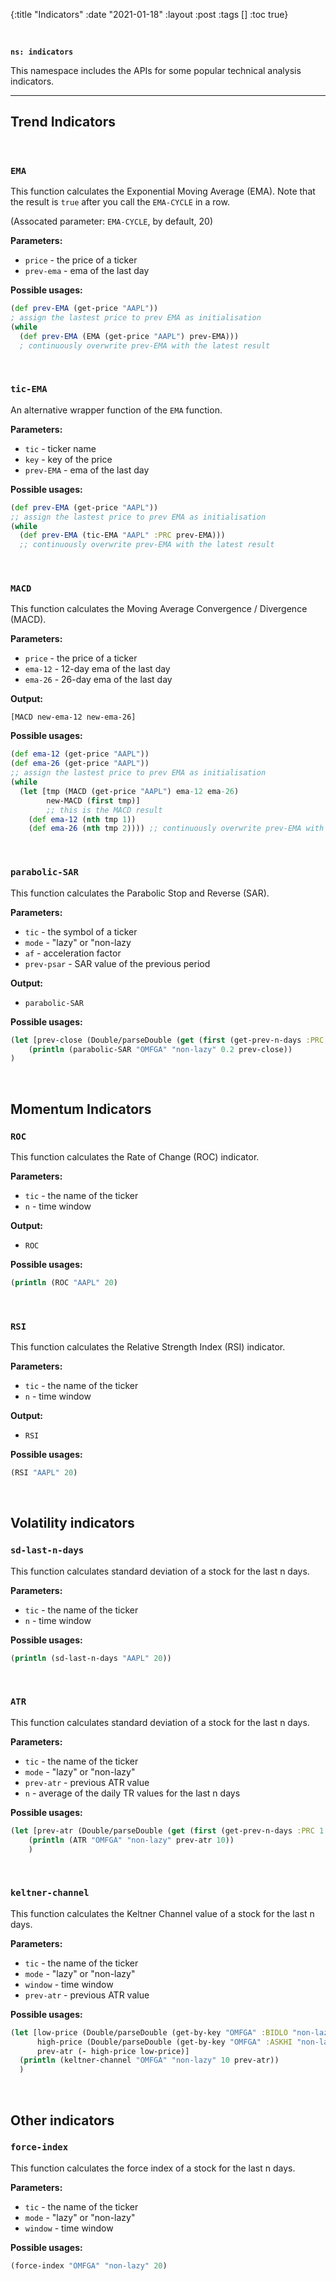 {:title "Indicators"
 :date "2021-01-18"
 :layout :post
 :tags  []
 :toc true}

<br>

**`ns: indicators`**

This namespace includes the APIs for some popular technical analysis indicators.

---

## Trend Indicators

<br>

### `EMA`

This function calculates the Exponential Moving Average (EMA). Note that the result is `true` after you call the `EMA-CYCLE` in a row.

(Assocated parameter: `EMA-CYCLE`, by default, 20)

**Parameters:**

- `price` - the price of a ticker
- `prev-ema` - ema of the last day

**Possible usages:**

```clojure
(def prev-EMA (get-price "AAPL")) 
; assign the lastest price to prev EMA as initialisation
(while
  (def prev-EMA (EMA (get-price "AAPL") prev-EMA))) 
  ; continuously overwrite prev-EMA with the latest result
```

<br>

### `tic-EMA`

An alternative wrapper function of the `EMA` function.

**Parameters:**

- `tic` - ticker name
- `key` - key of the price
- `prev-EMA` - ema of the last day

**Possible usages:**

```clojure
(def prev-EMA (get-price "AAPL")) 
;; assign the lastest price to prev EMA as initialisation
(while
  (def prev-EMA (tic-EMA "AAPL" :PRC prev-EMA))) 
  ;; continuously overwrite prev-EMA with the latest result
```

<br>

### `MACD`

This function calculates the Moving Average Convergence / Divergence (MACD).

**Parameters:**

- `price` - the price of a ticker
- `ema-12` - 12-day ema of the last day
- `ema-26` - 26-day ema of the last day

**Output:**

`[MACD new-ema-12 new-ema-26]`

**Possible usages:**

```clojure
(def ema-12 (get-price "AAPL")) 
(def ema-26 (get-price "AAPL"))
;; assign the lastest price to prev EMA as initialisation
(while
  (let [tmp (MACD (get-price "AAPL") ema-12 ema-26)
        new-MACD (first tmp)] 
        ;; this is the MACD result
    (def ema-12 (nth tmp 1))
    (def ema-26 (nth tmp 2)))) ;; continuously overwrite prev-EMA with the latest result
```

<br>

### `parabolic-SAR`

This function calculates the Parabolic Stop and Reverse (SAR).

**Parameters:**

- `tic` - the symbol of a ticker
- `mode` - "lazy" or "non-lazy
- `af` - acceleration factor
- `prev-psar` - SAR value of the previous period

**Output:**

- `parabolic-SAR`

**Possible usages:**

```clojure
(let [prev-close (Double/parseDouble (get (first (get-prev-n-days :PRC 1 "OMFGA")) :PRC))]
    (println (parabolic-SAR "OMFGA" "non-lazy" 0.2 prev-close))
)
```

<br>

## Momentum Indicators
### `ROC`

This function calculates the Rate of Change (ROC) indicator.

**Parameters:**

- `tic` - the name of the ticker
- `n` - time window

**Output:**

- `ROC`

**Possible usages:**

```clojure
(println (ROC "AAPL" 20)
```

<br>

### `RSI`

This function calculates the Relative Strength Index (RSI) indicator.

**Parameters:**

- `tic` - the name of the ticker
- `n` - time window

**Output:**

- `RSI`


**Possible usages:**

```clojure
(RSI "AAPL" 20)
```

<br>

## Volatility indicators
### `sd-last-n-days`

This function calculates standard deviation of a stock for the last n days.

**Parameters:**

- `tic` - the name of the ticker
- `n` - time window

**Possible usages:**

```clojure
(println (sd-last-n-days "AAPL" 20))
```
<br>

### `ATR`

This function calculates standard deviation of a stock for the last n days.

**Parameters:**

- `tic` - the name of the ticker
- `mode` - "lazy" or "non-lazy"
- `prev-atr` - previous ATR value
- `n` - average of the daily TR values for the last n days

**Possible usages:**

```clojure
(let [prev-atr (Double/parseDouble (get (first (get-prev-n-days :PRC 1 "OMFGA")) :PRC))]
    (println (ATR "OMFGA" "non-lazy" prev-atr 10))
    )
```
<br>


### `keltner-channel`

This function calculates the Keltner Channel value of a stock for the last n days.

**Parameters:**

- `tic` - the name of the ticker
- `mode` - "lazy" or "non-lazy"
- `window` - time window
- `prev-atr` - previous ATR value

**Possible usages:**

```clojure
(let [low-price (Double/parseDouble (get-by-key "OMFGA" :BIDLO "non-lazy"))
      high-price (Double/parseDouble (get-by-key "OMFGA" :ASKHI "non-lazy"))
      prev-atr (- high-price low-price)]
  (println (keltner-channel "OMFGA" "non-lazy" 10 prev-atr))
  )
```
<br>

## Other indicators
### `force-index`

This function calculates the force index of a stock for the last n days.

**Parameters:**

- `tic` - the name of the ticker
- `mode` - "lazy" or "non-lazy"
- `window` - time window

**Possible usages:**

```clojure
(force-index "OMFGA" "non-lazy" 20)
```
<br>